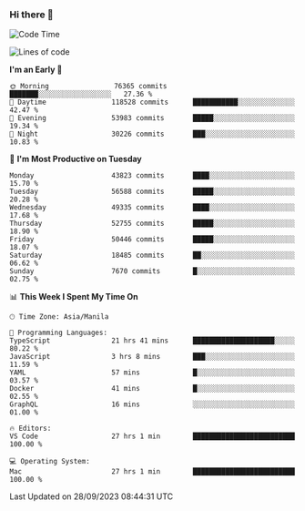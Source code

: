 ### Hi there 👋

<!--START_SECTION:waka-->
![Code Time](http://img.shields.io/badge/Code%20Time-4%2C383%20hrs%206%20mins-blue)

![Lines of code](https://img.shields.io/badge/From%20Hello%20World%20I%27ve%20Written-107.4%20million%20lines%20of%20code-blue)

**I'm an Early 🐤** 

```text
🌞 Morning                76365 commits       ███████░░░░░░░░░░░░░░░░░░   27.36 % 
🌆 Daytime                118528 commits      ███████████░░░░░░░░░░░░░░   42.47 % 
🌃 Evening                53983 commits       █████░░░░░░░░░░░░░░░░░░░░   19.34 % 
🌙 Night                  30226 commits       ███░░░░░░░░░░░░░░░░░░░░░░   10.83 % 
```
📅 **I'm Most Productive on Tuesday** 

```text
Monday                   43823 commits       ████░░░░░░░░░░░░░░░░░░░░░   15.70 % 
Tuesday                  56588 commits       █████░░░░░░░░░░░░░░░░░░░░   20.28 % 
Wednesday                49335 commits       ████░░░░░░░░░░░░░░░░░░░░░   17.68 % 
Thursday                 52755 commits       █████░░░░░░░░░░░░░░░░░░░░   18.90 % 
Friday                   50446 commits       █████░░░░░░░░░░░░░░░░░░░░   18.07 % 
Saturday                 18485 commits       ██░░░░░░░░░░░░░░░░░░░░░░░   06.62 % 
Sunday                   7670 commits        █░░░░░░░░░░░░░░░░░░░░░░░░   02.75 % 
```


📊 **This Week I Spent My Time On** 

```text
🕑︎ Time Zone: Asia/Manila

💬 Programming Languages: 
TypeScript               21 hrs 41 mins      ████████████████████░░░░░   80.22 % 
JavaScript               3 hrs 8 mins        ███░░░░░░░░░░░░░░░░░░░░░░   11.59 % 
YAML                     57 mins             █░░░░░░░░░░░░░░░░░░░░░░░░   03.57 % 
Docker                   41 mins             █░░░░░░░░░░░░░░░░░░░░░░░░   02.55 % 
GraphQL                  16 mins             ░░░░░░░░░░░░░░░░░░░░░░░░░   01.00 % 

🔥 Editors: 
VS Code                  27 hrs 1 min        █████████████████████████   100.00 % 

💻 Operating System: 
Mac                      27 hrs 1 min        █████████████████████████   100.00 % 
```


 Last Updated on 28/09/2023 08:44:31 UTC
<!--END_SECTION:waka-->


<!--
**rad182/rad182** is a ✨ _special_ ✨ repository because its `README.md` (this file) appears on your GitHub profile.

Here are some ideas to get you started:

- 🔭 I’m currently working on ...
- 🌱 I’m currently learning ...
- 👯 I’m looking to collaborate on ...
- 🤔 I’m looking for help with ...
- 💬 Ask me about ...
- 📫 How to reach me: ...
- 😄 Pronouns: ...
- ⚡ Fun fact: ...
-->

